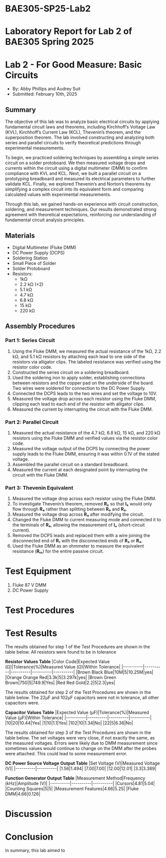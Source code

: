 # BAE305-SP25-Lab2
# Laboratory Report for Lab 2 of BAE305 Spring 2025
# Lab 2 - For Good Measure: Basic Circuits
* By: Abby Phillips and Audrey Suit
* Submitted: February 10th, 2025


## Summary  
The objective of this lab was to analyze basic electrical circuits by applying fundamental circuit laws and theorems, including Kirchhoff’s Voltage Law (KVL), Kirchhoff’s Current Law (KCL), Thevenin’s theorem, and the superposition theorem. The lab involved constructing and analyzing both series and parallel circuits to verify theoretical predictions through experimental measurements.  

To begin, we practiced soldering techniques by assembling a simple series circuit on a solder protoboard. We then measured voltage drops and currents within the circuit using a digital multimeter (DMM) to confirm compliance with KVL and KCL. Next, we built a parallel circuit on a prototyping breadboard and measured its electrical parameters to further validate KCL. Finally, we explored Thevenin’s and Norton’s theorems by simplifying a complex circuit into its equivalent form and comparing calculated values with experimental measurements.  

Through this lab, we gained hands-on experience with circuit construction, soldering, and measurement techniques. Our results demonstrated strong agreement with theoretical expectations, reinforcing our understanding of fundamental circuit analysis principles.  

## Materials  
- Digital Multimeter (Fluke DMM)  
- DC Power Supply (DCPS)  
- Soldering Station  
- Small Piece of Solder  
- Solder Protoboard  
- Resistors:  
  - 1kΩ  
  - 2.2 kΩ (×2)  
  - 5.1 kΩ  
  - 4.7 kΩ  
  - 6.8 kΩ  
  - 15 kΩ  
  - 220 kΩ  

## Assembly Procedures  

### Part 1: Series Circuit  
1. Using the Fluke DMM, we measured the actual resistance of the 1kΩ, 2.2 kΩ, and 5.1 kΩ resistors by attaching each lead to one side of the resistors via alligator clips. The labeled resistance was verified using the resistor color code.  
2. Constructed the series circuit on a soldering breadboard.  
3. Used the soldering iron to apply solder, establishing connections between resistors and the copper pad on the underside of the board. Two wires were soldered for connection to the DC Power Supply.  
4. Connected the DCPS leads to the two wires and set the voltage to 10V.  
5. Measured the voltage drop across each resistor using the Fluke DMM, clipping each lead to each end of the resistor with alligator clips.  
6. Measured the current by interrupting the circuit with the Fluke DMM.  

### Part 2: Parallel Circuit  
1. Measured the actual resistance of the 4.7 kΩ, 6.8 kΩ, 15 kΩ, and 220 kΩ resistors using the Fluke DMM and verified values via the resistor color code.  
2. Measured the voltage output of the DCPS by connecting the power supply leads to the Fluke DMM, ensuring it was within 0.1V of the stated voltage.  
3. Assembled the parallel circuit on a standard breadboard.  
4. Measured the current at each designated point by interrupting the circuit with the Fluke DMM.  

### Part 3: Thevenin Equivalent  
1. Measured the voltage drop across each resistor using the Fluke DMM.  
2. To investigate Thevenin’s theorem, removed **R₅** so that **I₅** would only flow through **R₄** rather than splitting between **R₄** and **R₅**.  
3. Measured the voltage drop across **R₄** after modifying the circuit.  
4. Changed the Fluke DMM to current measuring mode and connected it to the terminals of **R₄**, allowing the measurement of **Iₙ** (short-circuit current).  
5. Removed the DCPS leads and replaced them with a wire joining the disconnected end of **R₁** with the disconnected ends of **R₃** or **R₄**.  
6. Used the Fluke DMM as an ohmmeter to measure the equivalent resistance (**Rₜₕ**) for the entire passive circuit.  


# Test Equipment
1. Fluke 87 V DMM
4. DC Power Supply

# Test Procedures


# Test Results
The results obtained for step 1 of the Test Procedures are shown in the table below. All resistors were found to be in tolerance

**Resistor Values Table**
|Color Code|Expected Value (&Omega;)|Tolerance(%)|Measured Value (&Omega;)|Within Tolerance|
|----------|----------|----------|----------|----------|
|Brown Black Blue|10M|5|10.25M|yes|
|Orange Orange Red|3.3k|5|3.297k|yes|
|Brown Green Brown|750|5|749.9|Yes|
|Red Red Gold|2.2|5|2.3|yes|

The results obtained for step 2 of the Test Procedures are shown in the table below. The 22&mu;F and 102&mu;F capacitors were not in tolerance, all other capacitors were.

**Capacitor Values Table**
|Expected Value (&mu;F)|Tolerance(%)|Measured Value (&mu;F)|Within Tolerance|
|----------|----------|----------|----------|
|10|20|10.44|Yes|
|1|10|1.1|Yes|
|102|10|1.34|No|
|22|5|6.36|No|

The results obtained for step 3 of the Test Procedures are shown in the table below. The set voltages were very close, if not exactly the same, as the measured voltages. Errors were likely due to DMM measurement since sometimes values would continue to change on the DMM after the probes were attached. This could lead to some measurement error.

**DC Power Source Voltage Output Table**
|Set Voltage (V)|Measured Voltage (V)|
|----------|----------|
|1.56|1.494|
|7.00|7.00|
|12.00|12.01|
|3.3|3.389|

**Function Generator Output Table**
|Measurement Method|Frequency (kHz)|Amplitude (V)|
|----------|----------|----------|
|Cursors|4.81|5.04|
|Counting Squares|5|5|
|Measurement Features|4.66|5.25|
|Fluke DMM|4.66|0.126|


# Discussion


# Conclusion

In summary, this lab aimed to 

